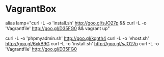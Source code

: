 VagrantBox
==========
alias lamp="curl -L -o 'install.sh' http://goo.gl/sJO27p && curl -L -o 'Vagrantfile' http://goo.gl/D35FG0 && vagrant up"

curl -L -o 'phpmyadmin.sh' http://goo.gl/kqnth4
curl -L -o 'vhost.sh' http://goo.gl/6xkB9G
curl -L -o 'install.sh' http://goo.gl/sJO27p
curl -L -o 'Vagrantfile' http://goo.gl/D35FG0
